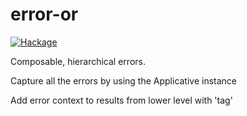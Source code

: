 # error-or

[![Hackage](https://img.shields.io/hackage/v/error-or.svg)](https://hackage.haskell.org/package/error-or)

Composable, hierarchical errors.

Capture all the errors by using the Applicative instance

Add error context to results from lower level with 'tag'
